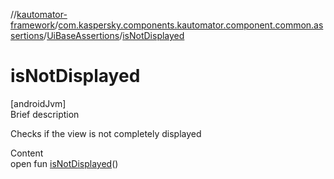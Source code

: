 //[kautomator-framework](../../index.md)/[com.kaspersky.components.kautomator.component.common.assertions](../index.md)/[UiBaseAssertions](index.md)/[isNotDisplayed](is-not-displayed.md)



# isNotDisplayed  
[androidJvm]  
Brief description  


Checks if the view is not completely displayed

  
Content  
open fun [isNotDisplayed](is-not-displayed.md)()  



